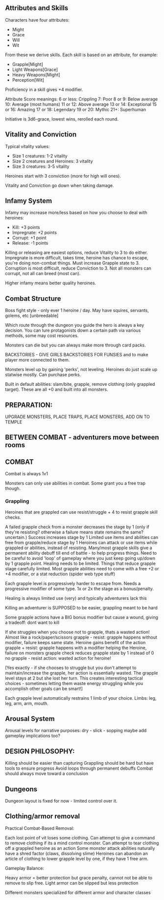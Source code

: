 ## Attributes and Skills

Characters have four attributes:
- Might
- Grace
- Will
- Wit

From these we derive skills. Each skill is based on an attribute, for example:
- Grapple[Might]
- Light Weapons[Grace]
- Heavy Weapons[Might]
- Perception[Wit]

Proficiency in a skill gives +4 modifier.

Attribute Score meanings:
6 or less: Crippling
7: Poor
8 or 9: Below average
10: Average (most humans)
11 or 12: Above average
13 or 14: Exceptional
15 or 16: Amazing
17 or 18: Legendary
19 or 20: Mythic
21+: Superhuman

Initiative is 3d6-grace, lowest wins, rerolled each round.

## Vitality and Conviction

Typical vitality values:
- Size 1 creatures: 1-2 vitality
- Size 2 creatures and Heroines: 3 vitality
- Size 3 creatures: 3-5 vitality

Heroines start with 3 conviction (more for high will ones).

Vitality and Conviction go down when taking damage.

## Infamy System

Infamy may increase more/less based on how you choose to deal with heroines:
- Kill: +3 points
- Impregnate: +2 points
- Corrupt: +1 point
- Release: -1 points

Killing or releasing are easiest options, reduce Vitality to 3 to do either.
Impregnate is more difficult, takes time, heroine has chance to escape, you're doing non-combat things. Must increase Grapple state to 3.
Corruption is most difficult, reduce Conviction to 3. Not all monsters can corrupt, not all can breed (most can).

Higher infamy means better quality heroines.

## Combat Structure

Boss fight style - only ever 1 heroine / day. May have squires, servants, golems, etc [unbreedable]

Which route through the dungeon you guide the hero is always a key decision. You can lure protagonists down a certain path via various methods, some may cost resources.

Monsters can die but you can always make more through card packs.

BACKSTORIES - GIVE GIRLS BACKSTORIES FOR FUNSIES and to make player more connected to them.

Monsters level up by gaining 'perks', not leveling. Heroines do just scale up statwise mostly. Can purchase perks. 

Built in default abilities: slam/bite, grapple, remove clothing (only grappled target). These are all +0 and built into all monsters.

## PREPARATION: 
UPGRADE MONSTERS, PLACE TRAPS, PLACE MONSTERS, ADD ON TO TEMPLE

## BETWEEN COMBAT - adventurers move between rooms

## COMBAT

Combat is always 1v1

Monsters can only use abilities in combat. Some grant you a free trap though.

### Grappling

Heroines that are grappled can use resist/struggle + 4 to resist grapple skill checks.

A failed grapple check from a monster decreases the stage by 1 (only if they're resisting? otherwise a failure means state remains the same? uncertain.)
Success increases stage by 1
Limited use items and abilities can free from grapple/reduce stage by 1
Heroines can attack or use items while grappled or abilities, instead of resisting.
Many/most grapple skills give a permanent ability debuff till end of battle - to help progress things.
Need to be careful to avoid 'loop' of gameplay where you just keep going up/down by 1 grapple point. 
Healing needs to be limited. Things that reduce grapple stage carefully limited. Most grapple abilities need to come with a free +2 or +4 modifier, or a stat reduction (spider web type stuff)

Each grapple level is progressively harder to escape from. Needs a progressive modifier of some type. 1x or 2x the stage as a bonus/penalty.

Healing is always limited use (very) and typically adventurers lack this

Killing an adventurer is SUPPOSED to be easier, grappling meant to be hard

Some grapple actions have a BIG bonus modifier but cause a wound, giving a tradeoff: dont want to kill

If she struggles when you choose not to grapple, thats a wasted action! Almost like a rock/paper/scissors
grapple - resist: grapple happens without modifier, failure keeps same state. Heroine gains benefit of the action
grapple + resist: grapple happens with a modifier helping the Heroine, failure on monsters grapple check reduces grapple state by 1 instead of 0
no grapple - resist action: wasted action for heroine!

[Yes exactly - if she chooses to struggle but you don't attempt to maintain/increase the grapple, her action is essentially wasted. The grapple level stays at 2 but she lost her turn. This creates interesting tactical choices - sometimes letting them waste energy struggling while you accomplish other goals can be smart!]

Each grapple level automatically restrains 1 limb of your choice. Limbs: leg, leg, arm, arm, mouth.

## Arousal System

Arousal levels for narrative purposes:
 dry - slick - sopping
maybe add gameplay implications too?

## DESIGN PHILOSOPHY:

Killing should be easier than capturing
Grappling should be hard but have tools to ensure progress
Avoid loops through permanent debuffs
Combat should always move toward a conclusion

## Dungeons

Dungeon layout is fixed for now - limited control over it.

## Clothing/armor removal

Practical Combat-Based Removal:

Each lost point of vit loses some clothing.
Can attempt to give a command to remove clothing if its a mind control monster.
Can attempt to tear clothing off a grappled heroine as an action
Some monster attack abilities naturally have a shred factor (claws, dissolving slime)
Heroines can abandon an article of clothing to lower grapple level by one, if they have 1 free arm.

Gameplay Balance:

Heavy armor = better protection but grace penalty, cannot not be able to remove to slip free.
Light armor can be slipped but less protection

Different monsters specialized for different armor and character classes
